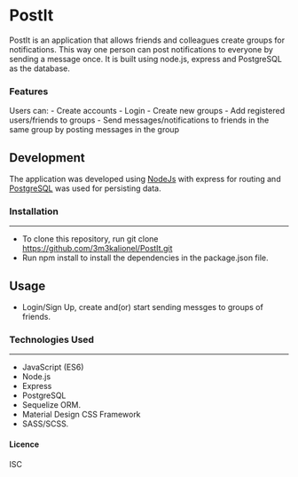 # PostIt

PostIt is an application that allows friends and colleagues create groups for notifications. This way one person can post notifications to everyone by sending a message once. It is built using node.js, express and PostgreSQL as the database.

### Features
Users can:
    - Create accounts
    - Login
    - Create new groups
    - Add registered users/friends to groups
    - Send messages/notifications to friends in the same group by posting messages in the group

## Development
The application was developed using [NodeJs](https://nodejs.org) with express for routing and  [PostgreSQL](https://www.postgresql.org/) was used for persisting data.
    
### Installation
---

- To clone this repository, run git clone https://github.com/3m3kalionel/PostIt.git
- Run npm install to install the dependencies in the package.json file.

## Usage
- Login/Sign Up, create and(or) start sending messges to groups of friends.

### Technologies Used
---

- JavaScript (ES6)
- Node.js
- Express
- PostgreSQL
- Sequelize ORM.
- Material Design CSS Framework
- SASS/SCSS.

#### Licence
ISC


